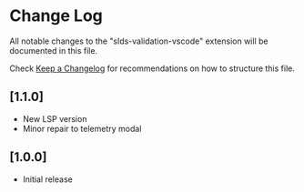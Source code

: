 # Change Log
All notable changes to the "slds-validation-vscode" extension will be documented in this file.

Check [Keep a Changelog](http://keepachangelog.com/) for recommendations on how to structure this file.

## [1.1.0]
- New LSP version
- Minor repair to telemetry modal

## [1.0.0]
- Initial release